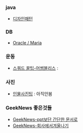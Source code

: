 ### java

- [디자인패턴](https://catsbi.oopy.io/f58693bb-b2aa-4175-a786-a98f42b638c3)



### DB

- [Oracle / Maria](https://blog.siner.io/2021/10/11/rdbms-comparison/) 


### 운동 

- [스쿼드 꿀팁-어썸블리스](https://youtu.be/Gxtp3UCgtvI) :

### 사진

- [인물사진팁](https://youtu.be/9yaxVICc0IE) : 아직안봄


### GeekNews 좋은것들

- [GeekNews-ppt보단 간단한 문서로](https://news.hada.io/topic?id=2504)
- [GeekNews-회사에서겨울나기](https://news.hada.io/topic?id=7107)